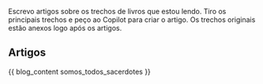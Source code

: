 Escrevo artigos sobre os trechos de livros que estou lendo.
Tiro os principais trechos e peço ao Copilot para criar o artigo.
Os trechos originais estão anexos logo após os artigos.

## Artigos

{{ blog_content somos_todos_sacerdotes }}